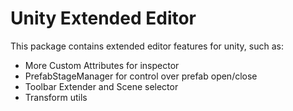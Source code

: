 # Unity Extended Editor
This package contains extended editor features for unity, such as:
* More Custom Attributes for inspector
* PrefabStageManager for control over prefab open/close
* Toolbar Extender and Scene selector
* Transform utils
    